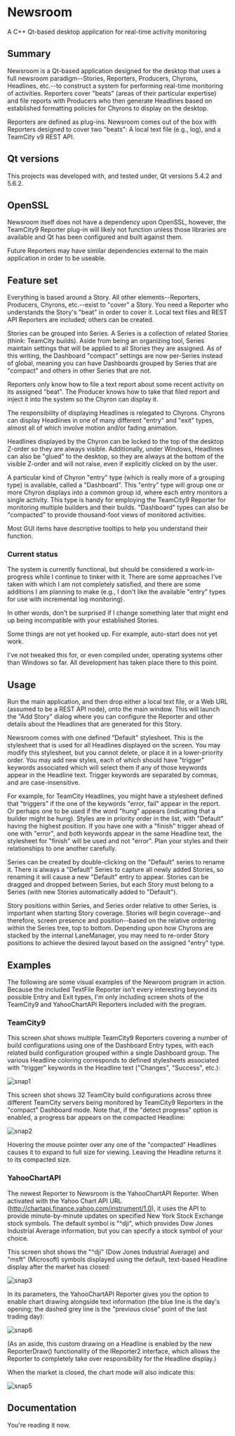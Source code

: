 # Newsroom
A C++ Qt-based desktop application for real-time activity monitoring

## Summary
Newsroom is a Qt-based application designed for the desktop that uses a full
newsroom paradigm--Stories, Reporters, Producers, Chyrons, Headlines, etc.--to
construct a system for performing real-time monitoring of activities.
Reporters cover "beats" (areas of their particular expertise) and file reports
with Producers who then generate Headlines based on established formatting
policies for Chyrons to display on the desktop.

Reporters are defined as plug-ins.  Newsroom comes out of the box with
Reporters designed to cover two "beats": A local text file (e.g., log), and
a TeamCity v9 REST API.

## Qt versions
This projects was developed with, and tested under, Qt versions 5.4.2 and
5.6.2.

## OpenSSL
Newsroom itself does not have a dependency upon OpenSSL, however, the
TeamCity9 Reporter plug-in will likely not function unless those libraries
are available and Qt has been configured and built against them.

Future Reporters may have similar dependencies external to the main application
in order to be useable.

## Feature set
Everything is based around a Story.  All other elements--Reporters, Producers,
Chyrons, etc.--exist to "cover" a Story.  You need a Reporter who understands
the Story's "beat" in order to cover it.  Local text files and REST API
Reporters are included; others can be created.

Stories can be grouped into Series.  A Series is a collection of related
Stories (think: TeamCity builds).  Aside from being an organizing tool,
Series maintain settings that will be applied to all Stories they are
assigned.  As of this writing, the Dashboard "compact" settings are now
per-Series instead of global, meaning you can have Dashboards grouped by
Series that are "compact" and others in other Series that are not.

Reporters only know how to file a text report about some recent activity
on its assigned "beat".  The Producer knows how to take that filed report
and inject it into the system so the Chyron can display it.

The responsibility of displaying Headlines is relegated to Chyrons.  Chyrons
can display Headlines in one of many different "entry" and "exit" types,
almost all of which involve motion and/or fading animation.

Headlines displayed by the Chyron can be locked to the top of the desktop
Z-order so they are always visible.  Additionally, under Windows, Headlines
can also be "glued" to the desktop, so they are always at the bottom of the
visible Z-order and will not raise, even if explicitly clicked on by the user.

A particular kind of Chyron "entry" type (which is really more of a grouping
type) is available, called a "Dashboard".  This "entry" type will group one
or more Chyron displays into a common group id, where each entry monitors a
single activity.  This type is handy for employing the TeamCity9 Reporter for
monitoring multiple builders and their builds.  "Dashboard" types can also be
"compacted" to provide thousand-foot views of monitored activities.

Most GUI items have descriptive tooltips to help you understand their function.

### Current status
The system is currently functional, but should be considered a work-in-progress
while I continue to tinker with it.  There are some approaches I've taken with
which I am not completely satisfied, and there are some additions I am planning
to make (e.g., I don't like the available "entry" types for use with incremental
log monitoring).

In other words, don't be surprised if I change something later that might end up
being incompatible with your established Stories.

Some things are not yet hooked up.  For example, auto-start does not yet work.

I've not tweaked this for, or even compiled under, operating systems other than
Windows so far.  All development has taken place there to this point.

## Usage
Run the main application, and then drop either a local text file, or a Web URL
(assumed to be a REST API node), onto the main window.  This will launch the
"Add Story" dialog where you can configure the Reporter and other details about
the Headlines that are generated for this Story.

Newsroom comes with one defined "Default" stylesheet.  This is the stylesheet
that is used for all Headlines displayed on the screen.  You may modify this
stylesheet, but you cannot delete, or place it in a lower-priority order.  You
may add new styles, each of which should have "trigger" keywords associated
which will select them if any of those keywords appear in the Headline text.
Trigger keywords are separated by commas, and are case-insensitive.

For example, for TeamCity Headlines, you might have a stylesheet defined that
"triggers" if the one of the keywords "error, fail" appear in the report.  Or
perhaps one to be used if the word "hung" appears (indicating that a builder
might be hung).  Styles are in priority order in the list, with "Default"
having the highest position.  If you have one with a "finish" trigger ahead of
one with "error", and both keywords appear in the same Headline text, the
stylesheet for "finish" will be used and not "error".  Plan your styles and
their relationships to one another carefully.

Series can be created by double-clicking on the "Default" series to rename it.
There is always a "Default" Series to capture all newly added Stories, so
renaming it will cause a new "Default" entry to appear.  Stories can be dragged
and dropped between Series, but each Story must belong to a Series (with new
Stories automatically added to "Default").

Story positions within Series, and Series order relative to other Series, is
important when starting Story coverage.  Stories will begin coverage--and
therefore, screen presence and position--based on the relative ordering within
the Series tree, top to bottom.  Depending upon how Chyrons are stacked by the
internal LaneManager, you may need to re-order Story positions to achieve the
desired layout based on the assigned "entry" type.

## Examples

The following are some visual examples of the Newroom program in action.
Because the included TextFile Reporter isn't every interesting beyond its
possible Entry and Exit types, I'm only including screen shots of the TeamCity9
and YahooChartAPI Reporters included with the program.

### TeamCity9

This screen shot shows multiple TeamCity9 Reporters covering a number of
build configurations using one of the Dashboard Entry types, with each
related build configuration grouped within a single Dashboard group.  The
various Headline coloring corresponds to defined stylesheets associated with
"trigger" keywords in the Headline text ("Changes", "Success", etc.):

![snap1](https://cloud.githubusercontent.com/assets/4536448/22610013/ac5e719a-ea20-11e6-9724-899d53ffe75a.png)

This screen shot shows 32 TeamCity build configurations across three different
TeamCity servers being monitored by TeamCity9 Reporters in the "compact"
Dashboard mode.  Note that, if the "detect progress" option is enabled, a
progress bar appears on the compacted Headline:

![snap2](https://cloud.githubusercontent.com/assets/4536448/22610018/afad370a-ea20-11e6-91e7-f89a33499101.png)

Hovering the mouse pointer over any one of the "compacted" Headlines causes it
to expand to full size for viewing.  Leaving the Headline returns it to its
compacted size.

### YahooChartAPI

The newest Reporter to Newsroom is the YahooChartAPI Reporter.  When activated
with the Yahoo Chart API URL (http://chartapi.finance.yahoo.com/instrument/1.0),
it uses the API to provide minute-by-minute updates on specified New York Stock
Exchange stock symbols.  The default symbol is "^dji", which provides Dow Jones
Industrial Average information, but you can specify a stock symbol of your
choice.

This screen shot shows the "^dji" (Dow Jones Industrial Average) and "msft"
(Microsoft) symbols displayed using the default, text-based Headline display
after the market has closed:

![snap3](https://cloud.githubusercontent.com/assets/4536448/22610019/b0faf69c-ea20-11e6-9482-63a411d6b223.png)

In its parameters, the YahooChartAPI Reporter gives you the option to enable
chart drawing alongside text information (the blue line is the day's opening;
the dashed grey line is the "previous close" point of the last trading day):

![snap6](https://cloud.githubusercontent.com/assets/4536448/22795957/d09e2aac-eeb5-11e6-8a7e-195b0a71df5d.png)

(As an aside, this custom drawing on a Headline is enabled by the new
ReporterDraw() functionality of the IReporter2 interface, which allows the
Reporter to completely take over responsibility for the Headline display.)

When the market is closed, the chart mode will also indicate this:

![snap5](https://cloud.githubusercontent.com/assets/4536448/22610025/b35490ce-ea20-11e6-9bde-de3dee8e120e.png)

## Documentation
You're reading it now.
